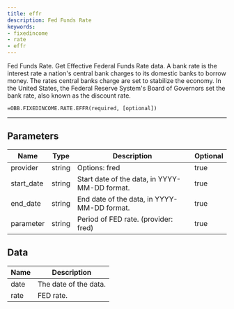 ```yaml
---
title: effr
description: Fed Funds Rate
keywords: 
- fixedincome
- rate
- effr
---
```


<!-- markdownlint-disable MD041 -->

Fed Funds Rate.  Get Effective Federal Funds Rate data. A bank rate is the interest rate a nation's central bank charges to its domestic banks to borrow money. The rates central banks charge are set to stabilize the economy. In the United States, the Federal Reserve System's Board of Governors set the bank rate, also known as the discount rate.

```excel wordwrap
=OBB.FIXEDINCOME.RATE.EFFR(required, [optional])
```

---

## Parameters

| Name | Type | Description | Optional |
| ---- | ---- | ----------- | -------- |
| provider | string | Options: fred | true |
| start_date | string | Start date of the data, in YYYY-MM-DD format. | true |
| end_date | string | End date of the data, in YYYY-MM-DD format. | true |
| parameter | string | Period of FED rate. (provider: fred) | true |

## Data

| Name | Description |
| ---- | ----------- |
| date | The date of the data.  |
| rate | FED rate.  |
